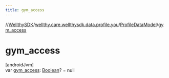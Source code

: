 ```yaml
---
title: gym_access
---
```

//[WellthySDK](../../../index.html)/[wellthy.care.wellthysdk.data.profile.you](../index.html)/[ProfileDataModel](index.html)/[gym_access](gym_access.html)



# gym_access



[androidJvm]\
var [gym_access](gym_access.html): [Boolean](https://kotlinlang.org/api/latest/jvm/stdlib/kotlin/-boolean/index.html)? = null




